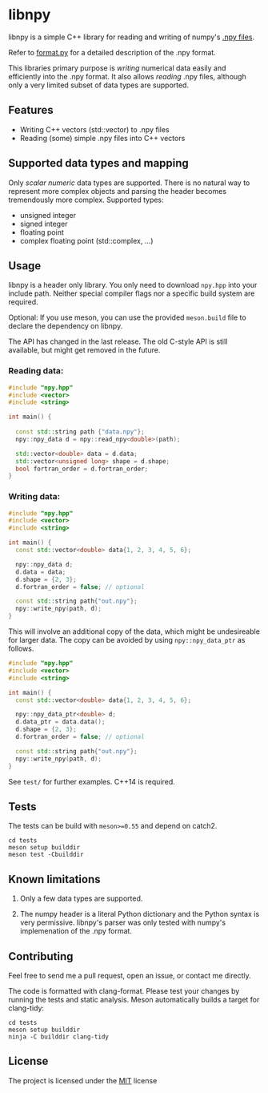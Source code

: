 # libnpy

libnpy is a simple C++ library for reading and writing of numpy's [.npy files](https://docs.scipy.org/doc/numpy/neps/npy-format.html).

Refer to [format.py](https://github.com/numpy/numpy/blob/master/numpy/lib/format.py) for a detailed description of the .npy format.

This libraries primary purpose is *writing* numerical data easily and efficiently into the .npy format.
It also allows *reading* .npy files, although only a very limited subset of data types are supported.

## Features
 - Writing C++ vectors (std::vector<T>) to .npy files
 - Reading (some) simple .npy files into C++ vectors

## Supported data types and mapping
 Only *scalar* *numeric* data types are supported. There is no natural way to represent more complex objects and parsing the header becomes tremendously more complex.
 Supported types:
 - unsigned integer
 - signed integer
 - floating point
 - complex floating point (std::complex<float>, ...)

## Usage
libnpy is a header only library. You only need to download `npy.hpp` into your include path. Neither special compiler flags nor a specific build system are required.

Optional: If you use meson, you can use the provided `meson.build` file to declare the dependency on libnpy.

The API has changed in the last release. The old C-style API is still available, but might get removed in the future.

### Reading data:
```c++
#include "npy.hpp"
#include <vector>
#include <string>

int main() {
  
  const std::string path {"data.npy"};
  npy::npy_data d = npy::read_npy<double>(path);

  std::vector<double> data = d.data;
  std::vector<unsigned long> shape = d.shape;
  bool fortran_order = d.fortran_order;
}

```

### Writing data:
```c++
#include "npy.hpp"
#include <vector>
#include <string>

int main() {
  const std::vector<double> data{1, 2, 3, 4, 5, 6};

  npy::npy_data d;
  d.data = data;
  d.shape = {2, 3};
  d.fortran_order = false; // optional

  const std::string path{"out.npy"};
  npy::write_npy(path, d);
}

```

This will involve an additional copy of the data, which might be undesireable for larger data. The copy can be avoided by using `npy::npy_data_ptr` as follows.

```c++
#include "npy.hpp"
#include <vector>
#include <string>

int main() {
  const std::vector<double> data{1, 2, 3, 4, 5, 6};

  npy::npy_data_ptr<double> d;
  d.data_ptr = data.data();
  d.shape = {2, 3};
  d.fortran_order = false; // optional

  const std::string path{"out.npy"};
  npy::write_npy(path, d);
}

```

See `test/` for further examples.
C++14 is required.

## Tests
The tests can be build with `meson>=0.55` and depend on catch2.
```
cd tests
meson setup builddir
meson test -Cbuilddir
```

## Known limitations
1. Only a few data types are supported.

2. The numpy header is a literal Python dictionary and the Python syntax is very permissive. libnpy's parser was only tested with numpy's implemenation of the .npy format.

## Contributing
Feel free to send me a pull request, open an issue, or contact me directly.

The code is formatted with clang-format.
Please test your changes by running the tests and static analysis.
Meson automatically builds a target for clang-tidy: 
```
cd tests
meson setup builddir
ninja -C builddir clang-tidy
```

## License
The project is licensed under the [MIT](LICENSE) license
